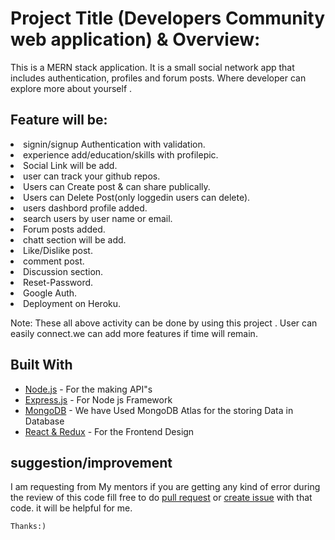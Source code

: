 # Project Title (Developers Community web application) & Overview:

This is a MERN stack application. It is a small social network app that
includes authentication, profiles and forum posts. Where developer can explore more
about yourself .

## Feature will be:

<li>signin/signup Authentication with validation.</li>
<li>experience add/education/skills with profilepic.</li>
<li>Social Link will be add.</li>
<li>user can track your github repos.</li>
<li>Users can Create post & can share publically.</li>
<li>Users can Delete Post(only loggedin users can delete).</li>
<li>users dashbord profile added.</li>
<li>search users by user name or email.</li>
<li>Forum posts added.</li>
<li>chatt section will be add.</li>
<li>Like/Dislike post.</li>
<li>comment post.</li>
<li>Discussion section.</li>
<li>Reset-Password.</li>
<li>Google Auth. </li>
<li>Deployment on Heroku.</li>

Note: These all above activity can be done by using this project . User can easily connect.we can add more features if time will remain.

## Built With

- [Node.js](https://nodejs.org/en/docs/) - For the making API"s
- [Express.js](https://expressjs.com/) - For Node js Framework
- [MongoDB](https://www.mongodb.com/) - We have Used MongoDB Atlas for the storing Data in Database
- [React & Redux](https://reactjs.org/) - For the Frontend Design

## suggestion/improvement

I am requesting from My mentors if you are getting any kind of error during the review of this code fill free to do [pull request](https://github.com/attainu/project-Vikash-rahii-au7/pulls) or [create issue](https://github.com/attainu/project-Vikash-rahii-au7/issues) with that code. it will be helpful for me.

```
Thanks:)

```
